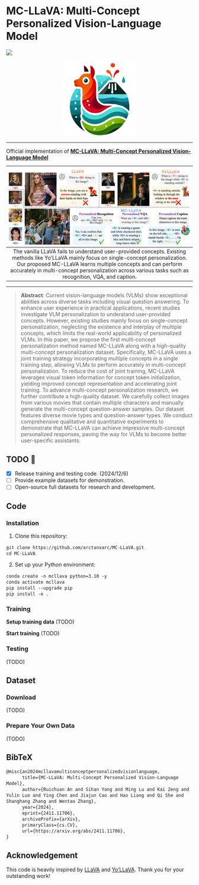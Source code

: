 # MC-LLaVA: Multi-Concept Personalized Vision-Language Model

<a href=https://arxiv.org/abs/2411.11706><img src="https://img.shields.io/badge/arxiv-2411.11706-orange?logo=arxiv&logoColor=white"/></a>

<div style="text-align: center;">
  <img src="./assets/mcllava_icon.png" width="200" alt="MC-LLaVA Image">
</div>

---

Official implementation of [**MC-LLaVA: Multi-Concept Personalized Vision-Language Model**](https://arxiv.org/abs/2411.11706)

| ![./assets/fig1.png](./assets/fig1.png) |
|:--:|
|The vanilla LLaVA fails to understand user-provided concepts. Existing methods like Yo'LLaVA mainly focus on single-concept personalization. Our proposed MC-LLaVA learns multiple concepts and can perform accurately in multi-concept personalization across various tasks such as recognition, VQA, and caption.|

---

> **Abstract**: Current vision-language models (VLMs) show exceptional abilities across diverse tasks including visual question answering. To enhance user experience in practical applications, recent studies investigate VLM personalization to understand user-provided concepts. However, existing studies mainly focus on single-concept personalization, neglecting the existence and interplay of multiple concepts, which limits the real-world applicability of personalized VLMs. In this paper, we propose the first multi-concept personalization method named MC-LLaVA along with a high-quality multi-concept personalization dataset. Specifically, MC-LLaVA uses a joint training strategy incorporating multiple concepts in a single training step, allowing VLMs to perform accurately in multi-concept personalization. To reduce the cost of joint training, MC-LLaVA leverages visual token information for concept token initialization, yielding improved concept representation and accelerating joint training. To advance multi-concept personalization research, we further contribute a high-quality dataset. We carefully collect images from various movies that contain multiple characters and manually generate the multi-concept question-answer samples. Our dataset features diverse movie types and question-answer types. We conduct comprehensive qualitative and quantitative experiments to demonstrate that MC-LLaVA can achieve impressive multi-concept personalized responses, paving the way for VLMs to become better user-specific assistants.

## TODO 🚀

- [x] Release training and testing code. (2024/12/6)
- [ ] Provide example datasets for demonstration.
- [ ] Open-source full datasets for research and development.

## Code

### Installation

1. Clone this repository:
```shell
git clone https://github.com/arctanxarc/MC-LLaVA.git
cd MC-LLaVA
```
2. Set up your Python environment:

```shell
conda create -n mcllava python=3.10 -y
conda activate mcllava
pip install --upgrade pip
pip install -e .
```

### Training

**Setup training data** (TODO)

**Start training** (TODO)

### Testing

(TODO)

## Dataset

### Download

(TODO)

### Prepare Your Own Data

(TODO)

## BibTeX

```
@misc{an2024mcllavamulticonceptpersonalizedvisionlanguage,
      title={MC-LLaVA: Multi-Concept Personalized Vision-Language Model}, 
      author={Ruichuan An and Sihan Yang and Ming Lu and Kai Zeng and Yulin Luo and Ying Chen and Jiajun Cao and Hao Liang and Qi She and Shanghang Zhang and Wentao Zhang},
      year={2024},
      eprint={2411.11706},
      archivePrefix={arXiv},
      primaryClass={cs.CV},
      url={https://arxiv.org/abs/2411.11706}, 
}
```

## Acknowledgement

This code is heavily inspired by [LLaVA](https://github.com/haotian-liu/LLaVA) and [Yo’LLaVA](https://github.com/WisconsinAIVision/YoLLaVA). Thank you for your outstanding work!
